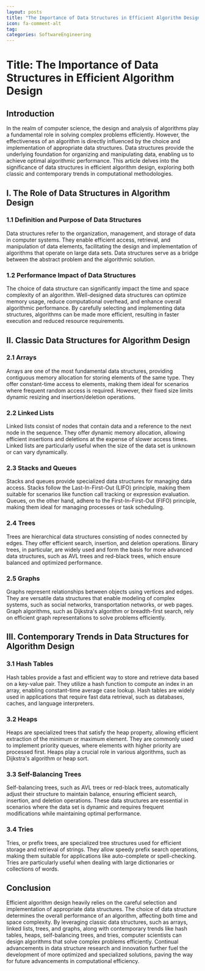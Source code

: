 ```yaml
---
layout: posts
title: "The Importance of Data Structures in Efficient Algorithm Design"
icon: fa-comment-alt
tag:      
categories: SoftwareEngineering
---
```



# Title: The Importance of Data Structures in Efficient Algorithm Design

## Introduction

In the realm of computer science, the design and analysis of algorithms play a fundamental role in solving complex problems efficiently. However, the effectiveness of an algorithm is directly influenced by the choice and implementation of appropriate data structures. Data structures provide the underlying foundation for organizing and manipulating data, enabling us to achieve optimal algorithmic performance. This article delves into the significance of data structures in efficient algorithm design, exploring both classic and contemporary trends in computational methodologies.

## I. The Role of Data Structures in Algorithm Design

### 1.1 Definition and Purpose of Data Structures
Data structures refer to the organization, management, and storage of data in computer systems. They enable efficient access, retrieval, and manipulation of data elements, facilitating the design and implementation of algorithms that operate on large data sets. Data structures serve as a bridge between the abstract problem and the algorithmic solution.

### 1.2 Performance Impact of Data Structures
The choice of data structure can significantly impact the time and space complexity of an algorithm. Well-designed data structures can optimize memory usage, reduce computational overhead, and enhance overall algorithmic performance. By carefully selecting and implementing data structures, algorithms can be made more efficient, resulting in faster execution and reduced resource requirements.

## II. Classic Data Structures for Algorithm Design

### 2.1 Arrays
Arrays are one of the most fundamental data structures, providing contiguous memory allocation for storing elements of the same type. They offer constant-time access to elements, making them ideal for scenarios where frequent random access is required. However, their fixed size limits dynamic resizing and insertion/deletion operations.

### 2.2 Linked Lists
Linked lists consist of nodes that contain data and a reference to the next node in the sequence. They offer dynamic memory allocation, allowing efficient insertions and deletions at the expense of slower access times. Linked lists are particularly useful when the size of the data set is unknown or can vary dynamically.

### 2.3 Stacks and Queues
Stacks and queues provide specialized data structures for managing data access. Stacks follow the Last-In-First-Out (LIFO) principle, making them suitable for scenarios like function call tracking or expression evaluation. Queues, on the other hand, adhere to the First-In-First-Out (FIFO) principle, making them ideal for managing processes or task scheduling.

### 2.4 Trees
Trees are hierarchical data structures consisting of nodes connected by edges. They offer efficient search, insertion, and deletion operations. Binary trees, in particular, are widely used and form the basis for more advanced data structures, such as AVL trees and red-black trees, which ensure balanced and optimized performance.

### 2.5 Graphs
Graphs represent relationships between objects using vertices and edges. They are versatile data structures that enable modeling of complex systems, such as social networks, transportation networks, or web pages. Graph algorithms, such as Dijkstra's algorithm or breadth-first search, rely on efficient graph representations to solve problems efficiently.

## III. Contemporary Trends in Data Structures for Algorithm Design

### 3.1 Hash Tables
Hash tables provide a fast and efficient way to store and retrieve data based on a key-value pair. They utilize a hash function to compute an index in an array, enabling constant-time average case lookup. Hash tables are widely used in applications that require fast data retrieval, such as databases, caches, and language interpreters.

### 3.2 Heaps
Heaps are specialized trees that satisfy the heap property, allowing efficient extraction of the minimum or maximum element. They are commonly used to implement priority queues, where elements with higher priority are processed first. Heaps play a crucial role in various algorithms, such as Dijkstra's algorithm or heap sort.

### 3.3 Self-Balancing Trees
Self-balancing trees, such as AVL trees or red-black trees, automatically adjust their structure to maintain balance, ensuring efficient search, insertion, and deletion operations. These data structures are essential in scenarios where the data set is dynamic and requires frequent modifications while maintaining optimal performance.

### 3.4 Tries
Tries, or prefix trees, are specialized tree structures used for efficient storage and retrieval of strings. They allow speedy prefix search operations, making them suitable for applications like auto-complete or spell-checking. Tries are particularly useful when dealing with large dictionaries or collections of words.

## Conclusion

Efficient algorithm design heavily relies on the careful selection and implementation of appropriate data structures. The choice of data structure determines the overall performance of an algorithm, affecting both time and space complexity. By leveraging classic data structures, such as arrays, linked lists, trees, and graphs, along with contemporary trends like hash tables, heaps, self-balancing trees, and tries, computer scientists can design algorithms that solve complex problems efficiently. Continual advancements in data structure research and innovation further fuel the development of more optimized and specialized solutions, paving the way for future advancements in computational efficiency.